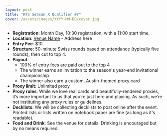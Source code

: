 ```yaml
---
layout: post
title: "RTS Season X Qualifier #Y"
cover: /assets/images/YYYY-MM-DD/cover.jpg
---
```


<!--- remove this line and uncomment the next line when the poster is ready --->
<!--- ![]({{site.cdn_url}}/assets/images/YYYY-MM-DD/poster.jpg) --->

* **Registration**: Month Day, 10:30 registration, with a 11:00 start time.
* **Location**: [Venue Name](https://linktovenue.com/) - Address here
* **Entry Fee**: $10
* **Structure**: 50-minute Swiss rounds based on attendance (typically five rounds), then cut
  to top 4.
* **Payout**:
  * 100% of entry fees are paid out to the top 4
  * The winner earns an invitation to the season's year-end invitational championship
  * The winner also earn a custom, Austin-themed proxy card
* **Proxy limit**: Unlimited proxy
* **Proxy rules**: While we love real cards and beautifully-rendered proxies, it’s more important
  to us that you’re just here and playing. As such, we’re not instituting any proxy rules or
  guidelines.
* **Decklists**: We will be collecting decklists to post online after the event. Printed
  lists or lists written on notebook paper are fine (as long as it's readable).
* **Food and Drink**: See the venue for details. Drinking is encouraged but by no means required.


